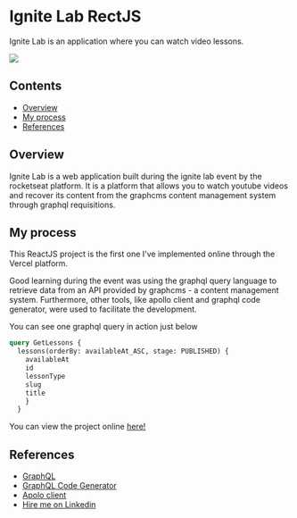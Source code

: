 # Ignite Lab RectJS

Ignite Lab is an application where you can watch video lessons.

![](/src/assets/ingite-lab.gif)

## Contents

- [Overview](#overview)
- [My process](#my-process)
- [References](#references)

## Overview

Ignite Lab is a web application built during the ignite lab event by the rocketseat platform. It is a platform that allows you to watch youtube videos and recover its content from the graphcms content management system through graphql requisitions.

## My process

This ReactJS project is the first one I've implemented online through the Vercel platform.

Good learning during the event was using the graphql query language to retrieve data from an API provided by graphcms - a content management system. Furthermore, other tools, like apollo client and graphql code generator, were used to facilitate the development.

You can see one graphql query in action just below

```graphql
query GetLessons {
  lessons(orderBy: availableAt_ASC, stage: PUBLISHED) {
    availableAt
    id
    lessonType
    slug
    title
    }
  }
```

You can view the project online [here!](https://pretty-yogurt-08d.notion.site/Maratona-Explorer-d876326a9ece4faa909bb71259c047c0)

## References

- [GraphQL](https://graphql.org/)
- [GraphQL Code Generator](https://www.graphql-code-generator.com/)
- [Apolo client](https://www.apollographql.com/docs/react/)
- [Hire me on Linkedin](https://www.linkedin.com/in/joaovsbraz/)
